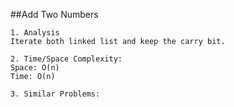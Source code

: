 ##Add Two Numbers
```
1. Analysis
Iterate both linked list and keep the carry bit.

2. Time/Space Complexity:
Space: O(n)
Time: O(n)

3. Similar Problems:
```